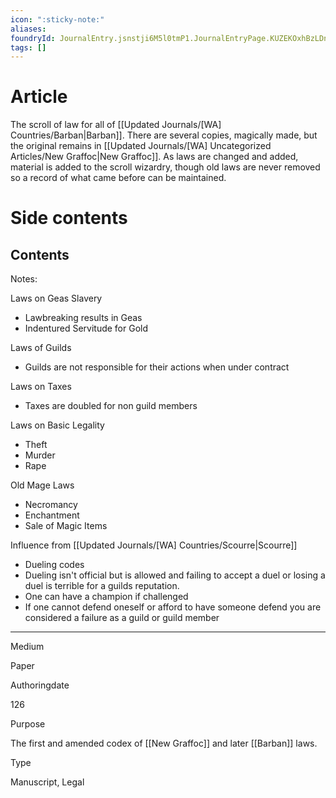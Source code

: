 ```yaml
---
icon: ":sticky-note:"
aliases: 
foundryId: JournalEntry.jsnstji6M5l0tmP1.JournalEntryPage.KUZEKOxhBzLDnvRV
tags: []
---
```


# Article
The scroll of law for all of [[Updated Journals/[WA] Countries/Barban|Barban]]. There are several copies, magically made, but the original remains in [[Updated Journals/[WA] Uncategorized Articles/New Graffoc|New Graffoc]]. As laws are changed and added, material is added to the scroll wizardry, though old laws are never removed so a record of what came before can be maintained.


# Side contents
## Contents

Notes:

Laws on Geas Slavery

*   Lawbreaking results in Geas
*   Indentured Servitude for Gold

Laws of Guilds

*   Guilds are not responsible for their actions when under contract

Laws on Taxes

*   Taxes are doubled for non guild members

Laws on Basic Legality

*   Theft
*   Murder
*   Rape

Old Mage Laws

*   Necromancy
*   Enchantment
*   Sale of Magic Items

Influence from [[Updated Journals/[WA] Countries/Scourre|Scourre]]

*   Dueling codes
*   Dueling isn't official but is allowed and failing to accept a duel or losing a duel is terrible for a guilds reputation.
*   One can have a champion if challenged
*   If one cannot defend oneself or afford to have someone defend you are considered a failure as a guild or guild member

* * *

Medium

Paper

Authoringdate

126

Purpose

The first and amended codex of [[New Graffoc]] and later [[Barban]] laws.

Type

Manuscript, Legal